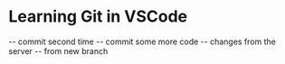 # Learning Git in VSCode
-- commit second time
-- commit some more code
-- changes from the server
-- from new branch
